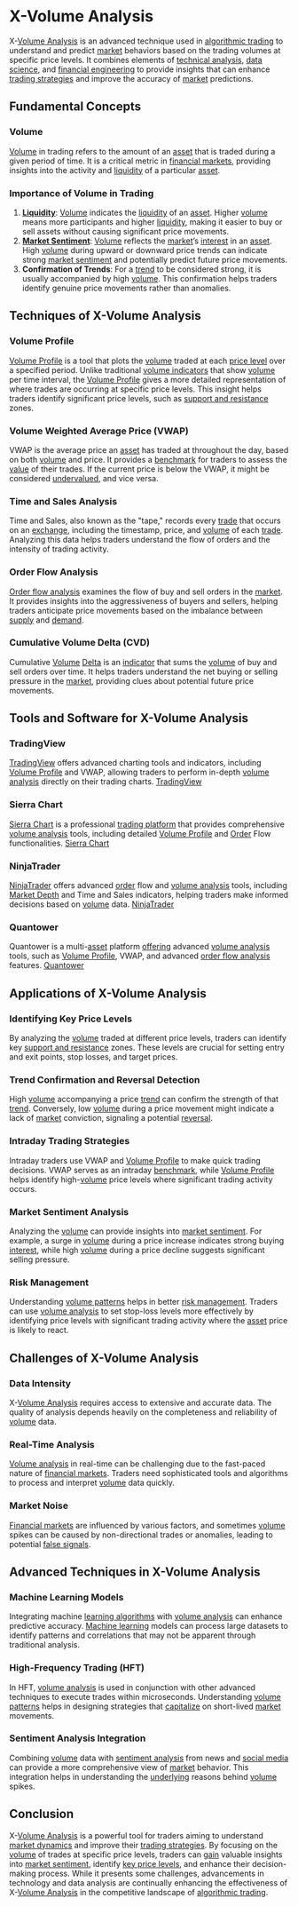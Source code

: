 # X-Volume Analysis

X-[Volume Analysis](../v/volume_analysis.md) is an advanced technique used in [algorithmic trading](../a/algorithmic_trading.md) to understand and predict [market](../m/market.md) behaviors based on the trading volumes at specific price levels. It combines elements of [technical analysis](../t/technical_analysis.md), [data science](../d/data_science_in_trading.md), and [financial engineering](../f/financial_engineering.md) to provide insights that can enhance [trading strategies](../t/trading_strategies.md) and improve the accuracy of [market](../m/market.md) predictions.

## Fundamental Concepts

### Volume
[Volume](../v/volume.md) in trading refers to the amount of an [asset](../a/asset.md) that is traded during a given period of time. It is a critical metric in [financial markets](../f/financial_market.md), providing insights into the activity and [liquidity](../l/liquidity.md) of a particular [asset](../a/asset.md).

### Importance of Volume in Trading
1. **[Liquidity](../l/liquidity.md)**: [Volume](../v/volume.md) indicates the [liquidity](../l/liquidity.md) of an [asset](../a/asset.md). Higher [volume](../v/volume.md) means more participants and higher [liquidity](../l/liquidity.md), making it easier to buy or sell assets without causing significant price movements.
2. **[Market Sentiment](../m/market_sentiment.md)**: [Volume](../v/volume.md) reflects the [market](../m/market.md)’s [interest](../i/interest.md) in an [asset](../a/asset.md). High [volume](../v/volume.md) during upward or downward price trends can indicate strong [market sentiment](../m/market_sentiment.md) and potentially predict future price movements.
3. **Confirmation of Trends**: For a [trend](../t/trend.md) to be considered strong, it is usually accompanied by high [volume](../v/volume.md). This confirmation helps traders identify genuine price movements rather than anomalies.

## Techniques of X-Volume Analysis

### Volume Profile
[Volume Profile](../v/volume_profile.md) is a tool that plots the [volume](../v/volume.md) traded at each [price level](../p/price_level.md) over a specified period. Unlike traditional [volume indicators](../v/volume_indicators.md) that show [volume](../v/volume.md) per time interval, the [Volume Profile](../v/volume_profile.md) gives a more detailed representation of where trades are occurring at specific price levels. This insight helps traders identify significant price levels, such as [support and resistance](../s/support_and_resistance.md) zones.

### Volume Weighted Average Price (VWAP)
VWAP is the average price an [asset](../a/asset.md) has traded at throughout the day, based on both [volume](../v/volume.md) and price. It provides a [benchmark](../b/benchmark.md) for traders to assess the [value](../v/value.md) of their trades. If the current price is below the VWAP, it might be considered [undervalued](../u/undervalued.md), and vice versa.

### Time and Sales Analysis
Time and Sales, also known as the "tape," records every [trade](../t/trade.md) that occurs on an [exchange](../e/exchange.md), including the timestamp, price, and [volume](../v/volume.md) of each [trade](../t/trade.md). Analyzing this data helps traders understand the flow of orders and the intensity of trading activity.

### Order Flow Analysis
[Order flow analysis](../o/order_flow_analysis.md) examines the flow of buy and sell orders in the [market](../m/market.md). It provides insights into the aggressiveness of buyers and sellers, helping traders anticipate price movements based on the imbalance between [supply](../s/supply.md) and [demand](../d/demand.md).

### Cumulative Volume Delta (CVD)
Cumulative [Volume](../v/volume.md) [Delta](../d/delta.md) is an [indicator](../i/indicator.md) that sums the [volume](../v/volume.md) of buy and sell orders over time. It helps traders understand the net buying or selling pressure in the [market](../m/market.md), providing clues about potential future price movements.

## Tools and Software for X-Volume Analysis

### TradingView
[TradingView](../t/tradingview.md) offers advanced charting tools and indicators, including [Volume Profile](../v/volume_profile.md) and VWAP, allowing traders to perform in-depth [volume analysis](../v/volume_analysis.md) directly on their trading charts.
[TradingView](https://www.tradingview.com)

### Sierra Chart
[Sierra Chart](../s/sierra_chart.md) is a professional [trading platform](../t/trading_platform.md) that provides comprehensive [volume analysis](../v/volume_analysis.md) tools, including detailed [Volume Profile](../v/volume_profile.md) and [Order](../o/order.md) Flow functionalities.
[Sierra Chart](https://www.sierrachart.com)

### NinjaTrader
[NinjaTrader](../n/ninjatrader.md) offers advanced [order](../o/order.md) flow and [volume analysis](../v/volume_analysis.md) tools, including [Market Depth](../m/market_depth.md) and Time and Sales indicators, helping traders make informed decisions based on [volume](../v/volume.md) data.
[NinjaTrader](https://ninjatrader.com)

### Quantower
Quantower is a multi-[asset](../a/asset.md) platform [offering](../o/offering.md) advanced [volume analysis](../v/volume_analysis.md) tools, such as [Volume Profile](../v/volume_profile.md), VWAP, and advanced [order flow analysis](../o/order_flow_analysis.md) features.
[Quantower](https://www.quantower.com)

## Applications of X-Volume Analysis

### Identifying Key Price Levels
By analyzing the [volume](../v/volume.md) traded at different price levels, traders can identify key [support and resistance](../s/support_and_resistance.md) zones. These levels are crucial for setting entry and exit points, stop losses, and target prices.

### Trend Confirmation and Reversal Detection
High [volume](../v/volume.md) accompanying a price [trend](../t/trend.md) can confirm the strength of that [trend](../t/trend.md). Conversely, low [volume](../v/volume.md) during a price movement might indicate a lack of [market](../m/market.md) conviction, signaling a potential [reversal](../r/reversal.md).

### Intraday Trading Strategies
Intraday traders use VWAP and [Volume Profile](../v/volume_profile.md) to make quick trading decisions. VWAP serves as an intraday [benchmark](../b/benchmark.md), while [Volume Profile](../v/volume_profile.md) helps identify high-[volume](../v/volume.md) price levels where significant trading activity occurs.

### Market Sentiment Analysis
Analyzing the [volume](../v/volume.md) can provide insights into [market sentiment](../m/market_sentiment.md). For example, a surge in [volume](../v/volume.md) during a price increase indicates strong buying [interest](../i/interest.md), while high [volume](../v/volume.md) during a price decline suggests significant selling pressure.

### Risk Management
Understanding [volume patterns](../v/volume_patterns.md) helps in better [risk management](../r/risk_management.md). Traders can use [volume analysis](../v/volume_analysis.md) to set stop-loss levels more effectively by identifying price levels with significant trading activity where the [asset](../a/asset.md) price is likely to react.

## Challenges of X-Volume Analysis

### Data Intensity
X-[Volume Analysis](../v/volume_analysis.md) requires access to extensive and accurate data. The quality of analysis depends heavily on the completeness and reliability of [volume](../v/volume.md) data.

### Real-Time Analysis
[Volume analysis](../v/volume_analysis.md) in real-time can be challenging due to the fast-paced nature of [financial markets](../f/financial_market.md). Traders need sophisticated tools and algorithms to process and interpret [volume](../v/volume.md) data quickly.

### Market Noise
[Financial markets](../f/financial_market.md) are influenced by various factors, and sometimes [volume](../v/volume.md) spikes can be caused by non-directional trades or anomalies, leading to potential [false signals](../f/false_signals_in_trading.md).

## Advanced Techniques in X-Volume Analysis

### Machine Learning Models
Integrating machine [learning algorithms](../l/learning_algorithms_in_trading.md) with [volume analysis](../v/volume_analysis.md) can enhance predictive accuracy. [Machine learning](../m/machine_learning.md) models can process large datasets to identify patterns and correlations that may not be apparent through traditional analysis.

### High-Frequency Trading (HFT)
In HFT, [volume analysis](../v/volume_analysis.md) is used in conjunction with other advanced techniques to execute trades within microseconds. Understanding [volume patterns](../v/volume_patterns.md) helps in designing strategies that [capitalize](../c/capitalize.md) on short-lived [market](../m/market.md) movements.

### Sentiment Analysis Integration
Combining [volume](../v/volume.md) data with [sentiment analysis](../s/sentiment_analysis.md) from news and [social media](../s/social_media.md) can provide a more comprehensive view of [market](../m/market.md) behavior. This integration helps in understanding the [underlying](../u/underlying.md) reasons behind [volume](../v/volume.md) spikes.

## Conclusion

X-[Volume Analysis](../v/volume_analysis.md) is a powerful tool for traders aiming to understand [market dynamics](../m/market_dynamics.md) and improve their [trading strategies](../t/trading_strategies.md). By focusing on the [volume](../v/volume.md) of trades at specific price levels, traders can [gain](../g/gain.md) valuable insights into [market sentiment](../m/market_sentiment.md), identify [key price levels](../k/key_price_levels.md), and enhance their decision-making process. While it presents some challenges, advancements in technology and data analysis are continually enhancing the effectiveness of X-[Volume Analysis](../v/volume_analysis.md) in the competitive landscape of [algorithmic trading](../a/algorithmic_trading.md).

